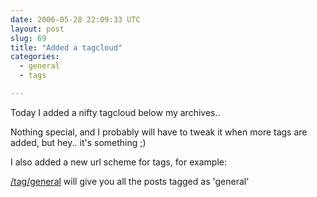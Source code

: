 ```yaml
---
date: 2006-05-28 22:09:33 UTC
layout: post
slug: 69
title: "Added a tagcloud"
categories:
  - general
  - tags

---
```

<p>Today I added a nifty tagcloud below my archives..</p>

<p>Nothing special, and I probably will have to tweak it when more tags are added, but hey.. it's something ;)</p>

<p>I also added a new url scheme for tags, for example:</p>

<p><a href="/tag/general">/tag/general</a> will give you all the posts tagged as 'general'</p>
